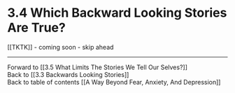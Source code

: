 # 3.4 Which Backward Looking Stories Are True?

[[TKTK]] - coming soon - skip ahead

___

Forward to [[3.5 What Limits The Stories We Tell Our Selves?]]            
Back to [[3.3 Backwards Looking Stories]]        
Back to table of contents [[A Way Beyond Fear, Anxiety, And Depression]]    
